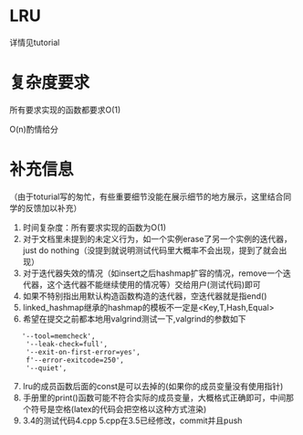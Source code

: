 # LRU

详情见tutorial

# 复杂度要求

所有要求实现的函数都要求O(1)

O(n)酌情给分

# 补充信息

（由于toturial写的匆忙，有些重要细节没能在展示细节的地方展示，这里结合同学的反馈加以补充）

1. 时间复杂度：所有要求实现的函数为O(1)
2. 对于文档里未提到的未定义行为，如一个实例erase了另一个实例的迭代器，just do nothing（没提到就说明测试代码里大概率不会出现，提到了就会出现）
3. 对于迭代器失效的情况（如insert之后hashmap扩容的情况，remove一个迭代器，这个迭代器不能继续使用的情况等）交给用户(测试代码)即可
4. 如果不特别指出用默认构造函数构造的迭代器，空迭代器就是指end()
5. linked\_hashmap继承的hashmap的模板不一定是\<Key,T,Hash,Equal>
6. 希望在提交之前都本地用valgrind测试一下,valgrind的参数如下 
~~~
   '--tool=memcheck',
    '--leak-check=full',
    '--exit-on-first-error=yes',
    f'--error-exitcode=250',
    '--quiet',
~~~
7. lru的成员函数后面的const是可以去掉的(如果你的成员变量没有使用指针)
8. 手册里的print()函数可能不符合实际的成员变量，大概格式正确即可，中间那个符号是空格(latex的代码会把空格以这种方式渲染)
9. 3.4的测试代码4.cpp 5.cpp在3.5已经修改，commit并且push
